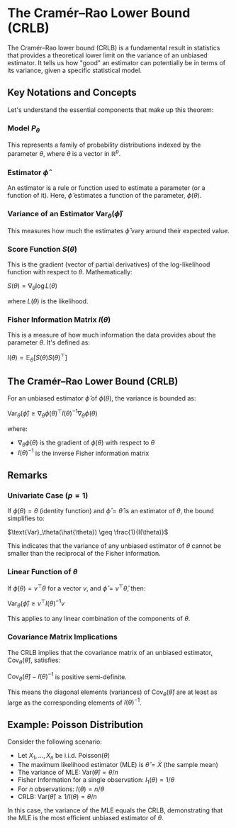 # The Cramér–Rao Lower Bound (CRLB)

The Cramér–Rao lower bound (CRLB) is a fundamental result in statistics that provides a theoretical lower limit on the variance of an unbiased estimator. It tells us how "good" an estimator can potentially be in terms of its variance, given a specific statistical model.

## Key Notations and Concepts

Let's understand the essential components that make up this theorem:

### Model $P_\theta$

This represents a family of probability distributions indexed by the parameter $\theta$, where $\theta$ is a vector in $\mathbb{R}^p$.

### Estimator $\hat{\phi}$

An estimator is a rule or function used to estimate a parameter (or a function of it). Here, $\hat{\phi}$ estimates a function of the parameter, $\phi(\theta)$.

### Variance of an Estimator $\text{Var}_\theta(\hat{\phi})$

This measures how much the estimates $\hat{\phi}$ vary around their expected value.

### Score Function $S(\theta)$

This is the gradient (vector of partial derivatives) of the log-likelihood function with respect to $\theta$. Mathematically:

$S(\theta) = \nabla_\theta \log L(\theta)$

where $L(\theta)$ is the likelihood.

### Fisher Information Matrix $I(\theta)$

This is a measure of how much information the data provides about the parameter $\theta$. It's defined as:

$I(\theta) = \mathbb{E}_\theta[S(\theta)S(\theta)^\top]$

## The Cramér–Rao Lower Bound (CRLB)

For an unbiased estimator $\hat{\phi}$ of $\phi(\theta)$, the variance is bounded as:

$\text{Var}_\theta(\hat{\phi}) \geq \nabla_\theta\phi(\theta)^\top I(\theta)^{-1}\nabla_\theta\phi(\theta)$

where:

- $\nabla_\theta\phi(\theta)$ is the gradient of $\phi(\theta)$ with respect to $\theta$
- $I(\theta)^{-1}$ is the inverse Fisher information matrix

## Remarks

### Univariate Case ($p=1$)

If $\phi(\theta)=\theta$ (identity function) and $\hat{\phi}=\hat{\theta}$ is an estimator of $\theta$, the bound simplifies to:

$\text{Var}_\theta(\hat{\theta}) \geq \frac{1}{I(\theta)}$

This indicates that the variance of any unbiased estimator of $\theta$ cannot be smaller than the reciprocal of the Fisher information.

### Linear Function of $\theta$

If $\phi(\theta)=v^\top\theta$ for a vector $v$, and $\hat{\phi}=v^\top\hat{\theta}$, then:

$\text{Var}_\theta(\hat{\phi}) \geq v^\top I(\theta)^{-1}v$

This applies to any linear combination of the components of $\theta$.

### Covariance Matrix Implications

The CRLB implies that the covariance matrix of an unbiased estimator, $\text{Cov}_\theta(\hat{\theta})$, satisfies:

$\text{Cov}_\theta(\hat{\theta})-I(\theta)^{-1}$ is positive semi-definite.

This means the diagonal elements (variances) of $\text{Cov}_\theta(\hat{\theta})$ are at least as large as the corresponding elements of $I(\theta)^{-1}$.

## Example: Poisson Distribution

Consider the following scenario:

- Let $X_1,\ldots,X_n$ be i.i.d. $\text{Poisson}(\theta)$
- The maximum likelihood estimator (MLE) is $\hat{\theta}=\bar{X}$ (the sample mean)
- The variance of MLE: $\text{Var}(\hat{\theta})=\theta/n$
- Fisher Information for a single observation: $I_1(\theta)=1/\theta$
- For $n$ observations: $I(\theta)=n/\theta$
- CRLB: $\text{Var}(\hat{\theta}) \geq 1/I(\theta)=\theta/n$

In this case, the variance of the MLE equals the CRLB, demonstrating that the MLE is the most efficient unbiased estimator of $\theta$.
